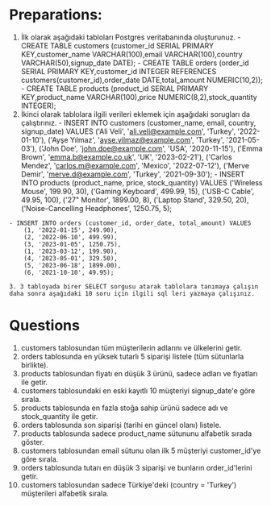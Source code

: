 # Preparations:
  1. İlk olarak aşağıdaki tabloları Postgres veritabanında oluşturunuz.
    - CREATE TABLE customers (customer_id SERIAL PRIMARY KEY,customer_name VARCHAR(100),email VARCHAR(100),country VARCHAR(50),signup_date DATE);
    - CREATE TABLE orders (order_id SERIAL PRIMARY KEY,customer_id INTEGER REFERENCES customers(customer_id),order_date DATE,total_amount NUMERIC(10,2));
    - CREATE TABLE products (product_id SERIAL PRIMARY KEY,product_name VARCHAR(100),price NUMERIC(8,2),stock_quantity INTEGER);
  2. İkinci olarak tablolara ilgili verileri eklemek için aşağıdaki sorugları da çalıştırınız.
    - INSERT INTO customers (customer_name, email, country, signup_date) VALUES
        ('Ali Veli', 'ali.veli@example.com', 'Turkey', '2022-01-10'),
        ('Ayşe Yılmaz', 'ayse.yilmaz@example.com', 'Turkey', '2021-05-03'),
        ('John Doe', 'john.doe@example.com', 'USA', '2020-11-15'),
        ('Emma Brown', 'emma.b@example.co.uk', 'UK', '2023-02-21'),
        ('Carlos Mendez', 'carlos.m@example.com', 'Mexico', '2022-07-12'),
        ('Merve Demir', 'merve.d@example.com', 'Turkey', '2021-09-30');
    - INSERT INTO products (product_name, price, stock_quantity) VALUES
        ('Wireless Mouse', 199.90, 30),
        ('Gaming Keyboard', 499.99, 15),
        ('USB-C Cable', 49.95, 100),
        ('27" Monitor', 1899.00, 8),
        ('Laptop Stand', 329.50, 20),
        ('Noise-Cancelling Headphones', 1250.75, 5);

    - INSERT INTO orders (customer_id, order_date, total_amount) VALUES
        (1, '2022-01-15', 249.90),
        (2, '2022-06-10', 499.99),
        (3, '2023-01-05', 1250.75),
        (1, '2023-03-12', 199.90),
        (4, '2023-05-01', 329.50),
        (5, '2023-06-18', 1899.00),
        (6, '2021-10-10', 49.95);
    
    3. 3 tabloyada birer SELECT sorgusu atarak tablolara tanımaya çalışın daha sonra aşağıdaki 10 soru için ilgili sql leri yazmaya çalışınız. 

# Questions
1. customers tablosundan tüm müşterilerin adlarını ve ülkelerini getir.
2. orders tablosunda en yüksek tutarlı 5 siparişi listele (tüm sütunlarla birlikte).
3. products tablosundan fiyatı en düşük 3 ürünü, sadece adları ve fiyatları ile getir.
4. customers tablosundaki en eski kayıtlı 10 müşteriyi signup_date'e göre sırala.
5. products tablosunda en fazla stoğa sahip ürünü sadece adı ve stock_quantity ile getir.
6. orders tablosunda son siparişi (tarihi en güncel olanı) listele.
7. products tablosunda sadece product_name sütununu alfabetik sırada göster.
8. customers tablosundan email sütunu olan ilk 5 müşteriyi customer_id'ye göre sırala.
9. orders tablosunda tutarı en düşük 3 siparişi ve bunların order_id'lerini getir.
10. customers tablosundan sadece Türkiye'deki (country = 'Turkey') müşterileri alfabetik sırala.